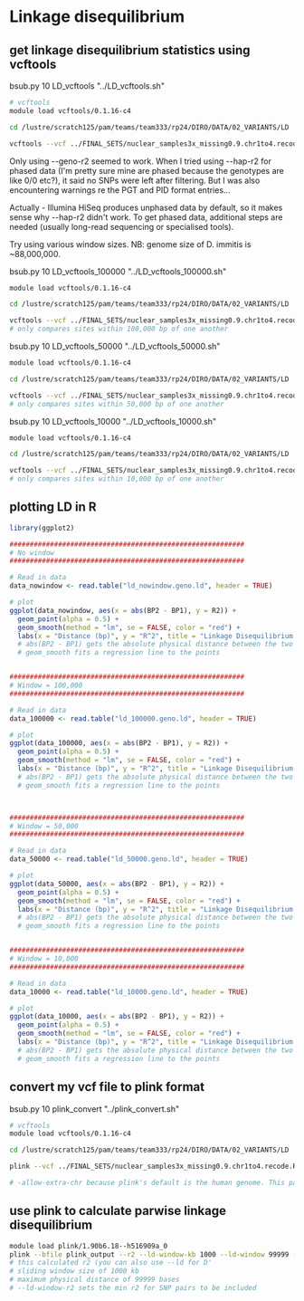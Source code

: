 # Linkage disequilibrium

## get linkage disequilibrium statistics using vcftools

bsub.py 10 LD_vcftools "../LD_vcftools.sh"

```bash
# vcftools
module load vcftools/0.1.16-c4

cd /lustre/scratch125/pam/teams/team333/rp24/DIRO/DATA/02_VARIANTS/LD

vcftools --vcf ../FINAL_SETS/nuclear_samples3x_missing0.9.chr1to4.recode.RENAMED.vcf --geno-r2 --out ld_nowindow
```
Only using --geno-r2 seemed to work. When I tried using --hap-r2 for phased data (I'm pretty sure mine are phased because the genotypes are like 0/0 etc?), it said no SNPs were left after filtering. But I was also encountering warnings re the PGT and PID format entries...

Actually - Illumina HiSeq produces unphased data by default, so it makes sense why --hap-r2 didn't work. To get phased data, additional steps are needed (usually long-read sequencing or specialised tools).




Try using various window sizes. NB: genome size of D. immitis is ~88,000,000.

bsub.py 10 LD_vcftools_100000 "../LD_vcftools_100000.sh"

```bash
module load vcftools/0.1.16-c4

cd /lustre/scratch125/pam/teams/team333/rp24/DIRO/DATA/02_VARIANTS/LD

vcftools --vcf ../FINAL_SETS/nuclear_samples3x_missing0.9.chr1to4.recode.RENAMED.vcf --geno-r2 --ld-window-bp 100000 --out ld_100000
# only compares sites within 100,000 bp of one another
```


bsub.py 10 LD_vcftools_50000 "../LD_vcftools_50000.sh"

```bash
module load vcftools/0.1.16-c4

cd /lustre/scratch125/pam/teams/team333/rp24/DIRO/DATA/02_VARIANTS/LD

vcftools --vcf ../FINAL_SETS/nuclear_samples3x_missing0.9.chr1to4.recode.RENAMED.vcf --geno-r2 --ld-window-bp 50000 --out ld_50000
# only compares sites within 50,000 bp of one another
```

bsub.py 10 LD_vcftools_10000 "../LD_vcftools_10000.sh"

```bash
module load vcftools/0.1.16-c4

cd /lustre/scratch125/pam/teams/team333/rp24/DIRO/DATA/02_VARIANTS/LD

vcftools --vcf ../FINAL_SETS/nuclear_samples3x_missing0.9.chr1to4.recode.RENAMED.vcf --geno-r2 --ld-window-bp 10000 --out ld_10000
# only compares sites within 10,000 bp of one another
```


## plotting LD in R

```R
library(ggplot2)

##########################################################
# No window
##########################################################

# Read in data
data_nowindow <- read.table("ld_nowindow.geno.ld", header = TRUE)

# plot
ggplot(data_nowindow, aes(x = abs(BP2 - BP1), y = R2)) +
  geom_point(alpha = 0.5) +
  geom_smooth(method = "lm", se = FALSE, color = "red") +
  labs(x = "Distance (bp)", y = "R^2", title = "Linkage Disequilibrium Decay Plot", subtitle = "No window")
  # abs(BP2 - BP1) gets the absolute physical distance between the two variants
  # geom_smooth fits a regression line to the points


##########################################################
# Window = 100,000
##########################################################

# Read in data
data_100000 <- read.table("ld_100000.geno.ld", header = TRUE)

# plot
ggplot(data_100000, aes(x = abs(BP2 - BP1), y = R2)) +
  geom_point(alpha = 0.5) +
  geom_smooth(method = "lm", se = FALSE, color = "red") +
  labs(x = "Distance (bp)", y = "R^2", title = "Linkage Disequilibrium Decay Plot", subtitle = "Window size = 100,000")
  # abs(BP2 - BP1) gets the absolute physical distance between the two variants
  # geom_smooth fits a regression line to the points



##########################################################
# Window = 50,000
##########################################################

# Read in data
data_50000 <- read.table("ld_50000.geno.ld", header = TRUE)

# plot
ggplot(data_50000, aes(x = abs(BP2 - BP1), y = R2)) +
  geom_point(alpha = 0.5) +
  geom_smooth(method = "lm", se = FALSE, color = "red") +
  labs(x = "Distance (bp)", y = "R^2", title = "Linkage Disequilibrium Decay Plot", subtitle = "Window size = 50,000")
  # abs(BP2 - BP1) gets the absolute physical distance between the two variants
  # geom_smooth fits a regression line to the points


##########################################################
# Window = 10,000
##########################################################

# Read in data
data_10000 <- read.table("ld_10000.geno.ld", header = TRUE)

# plot
ggplot(data_10000, aes(x = abs(BP2 - BP1), y = R2)) +
  geom_point(alpha = 0.5) +
  geom_smooth(method = "lm", se = FALSE, color = "red") +
  labs(x = "Distance (bp)", y = "R^2", title = "Linkage Disequilibrium Decay Plot", subtitle = "Window size = 10,000")
  # abs(BP2 - BP1) gets the absolute physical distance between the two variants
  # geom_smooth fits a regression line to the points
```














## convert my vcf file to plink format

bsub.py 10 plink_convert "../plink_convert.sh"

```bash
# vcftools
module load vcftools/0.1.16-c4

cd /lustre/scratch125/pam/teams/team333/rp24/DIRO/DATA/02_VARIANTS/LD

plink --vcf ../FINAL_SETS/nuclear_samples3x_missing0.9.chr1to4.recode.RENAMED.vcf --make-bed --allow-extra-chr --out plink_output 

# -allow-extra-chr because plink's default is the human genome. This parameter allows it to recognise other species' chromosome naming conventions.
```


## use plink to calculate parwise linkage disequilibrium

```bash
module load plink/1.90b6.18--h516909a_0
plink --bfile plink_output --r2 --ld-window-kb 1000 --ld-window 99999 --ld-window-r2 0.2 --out ld_results
# this calculated r2 (you can also use --ld for D'
# sliding window size of 1000 kb
# maximum physical distance of 99999 bases
# --ld-window-r2 sets the min r2 for SNP pairs to be included

```
